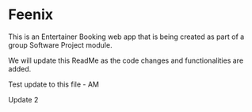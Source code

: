 # Feenix
This is an Entertainer Booking web app that is being created as part of a group Software Project module. 
<p>We will update this ReadMe as the code changes and functionalities are added.</p>
<p>Test update to this file - AM</p>
<p>Update 2</p>